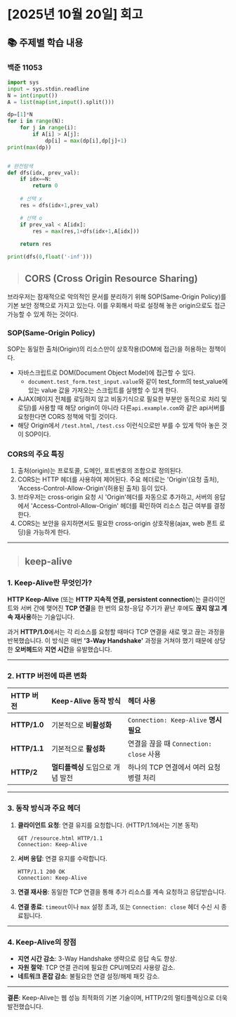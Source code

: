 # [2025년 10월 20일] 회고 

## 📚 주제별 학습 내용 
### 백준 11053
```python
import sys
input = sys.stdin.readline
N = int(input())
A = list(map(int,input().split()))

dp=[1]*N
for i in range(N):
    for j in range(i):
        if A[i] > A[j]:
            dp[i] = max(dp[i],dp[j]+1)
print(max(dp))


# 완전탐색
def dfs(idx, prev_val):
    if idx==N:
        return 0
    
    # 선택 x
    res = dfs(idx+1,prev_val)

    # 선택 o
    if prev_val < A[idx]:
        res = max(res,1+dfs(idx+1,A[idx]))
    
    return res 

print(dfs(0,float('-inf')))
```

> ## CORS (Cross Origin Resource Sharing)
브라우저는 잠재적으로 악의적인 문서를 분리하기 위해 SOP(Same-Origin Policy)를 기본 보안 정책으로 가지고 있는다. 이를 우회해서 따로 설정해 놓은 origin으로도 접근 가능할 수 있게 하는 것이다. 

### SOP(Same-Origin Policy) 
SOP는 동일한 출처(Origin)의 리소스만이 상호작용(DOM에 접근)을 허용하는 정책이다.
- 자바스크립트로 DOM(Document Object Model)에 접근할 수 있다. 
    - `document.test_form.test_input.value`와 같이 test_form의 test_value에 있는 value 값을 가져오는 스크립트를 실행할 수 있게 한다. 
- AJAX(페이지 전체를 로딩하지 않고 비동기식으로 필요한 부분만 동적으로 처리 및 로딩)를 사용할 때 해당 origin이 아니라 다른 ​`api.example.com`와 같은 api서버를 요청한다면 CORS 정책에 막힐 것이다. 
- 해당 Origin에서 `/test.html`, `/test.css` 이런식으로만 부를 수 있게 막아 놓은 것이 SOP이다. 

### CORS의 주요 특징
1. 출처(origin)는 프로토콜, 도메인, 포트번호의 조합으로 정의된다.
2. CORS는 HTTP 헤더를 사용하여 제어된다. 주요 헤더로는 'Origin'(요청 출처), 'Access-Control-Allow-Origin'(허용된 출처) 등이 있다. 
3. 브라우저는 cross-origin 요청 시 'Origin'헤더를 자동으로 추가하고, 서버의 응답에서 'Access-Control-Allow-Origin' 헤더를 확인하여 리소스 접근 여부를 결정한다. 
4. CORS는 보안을 유지하면서도 필요한 cross-origin 상호작용(ajax, web 폰트 로딩)을 가능하게 한다. 



---
> ## keep-alive 
### 1. Keep-Alive란 무엇인가?

**HTTP Keep-Alive** (또는 **HTTP 지속적 연결, persistent connection**)는 클라이언트와 서버 간에 맺어진 **TCP 연결**을 한 번의 요청-응답 주기가 끝난 후에도 **끊지 않고 계속 재사용**하는 기술입니다.

과거 **HTTP/1.0**에서는 각 리소스를 요청할 때마다 TCP 연결을 새로 맺고 끊는 과정을 반복했습니다. 이 방식은 매번 **'3-Way Handshake'** 과정을 거쳐야 했기 때문에 상당한 **오버헤드**와 **지연 시간**을 유발했습니다.

---

### 2. HTTP 버전에 따른 변화

| HTTP 버전 | Keep-Alive 동작 방식 | 헤더 사용 |
| :--- | :--- | :--- |
| **HTTP/1.0** | 기본적으로 **비활성화** | `Connection: Keep-Alive` **명시 필요** |
| **HTTP/1.1** | 기본적으로 **활성화** | 연결을 끊을 때 `Connection: close` 사용 |
| **HTTP/2** | **멀티플렉싱** 도입으로 개념 발전 | 하나의 TCP 연결에서 여러 요청 병렬 처리 |

---

### 3. 동작 방식과 주요 헤더

1.  **클라이언트 요청**: 연결 유지를 요청합니다. (HTTP/1.1에서는 기본 동작)

    ```http
    GET /resource.html HTTP/1.1
    Connection: Keep-Alive
    ```

2.  **서버 응답**: 연결 유지를 수락합니다.

    ```http
    HTTP/1.1 200 OK
    Connection: Keep-Alive
    ```

3.  **연결 재사용**: 동일한 TCP 연결을 통해 추가 리소스를 계속 요청하고 응답받습니다.
4.  **연결 종료**: `timeout`이나 `max` 설정 초과, 또는 `Connection: close` 헤더 수신 시 종료됩니다.

---

### 4. Keep-Alive의 장점

* **지연 시간 감소**: 3-Way Handshake 생략으로 응답 속도 향상.
* **자원 절약**: TCP 연결 관리에 필요한 CPU/메모리 사용량 감소.
* **네트워크 혼잡 감소**: 불필요한 연결 설정/해제 패킷 감소.

---

**결론**: Keep-Alive는 웹 성능 최적화의 기본 기술이며, HTTP/2의 멀티플렉싱으로 더욱 발전했습니다.